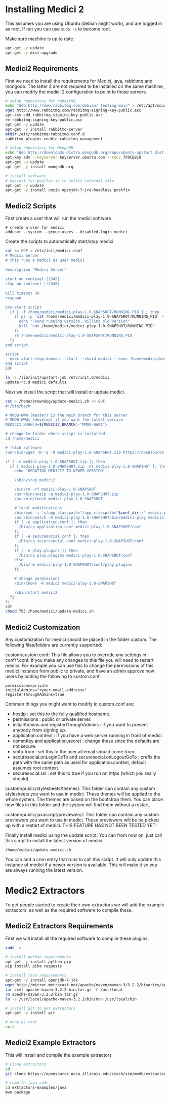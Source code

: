 # Installing Medici 2

This assumes you are using Ubuntu (debian might work), and are logged in as root. If not you can use `sudo -s` to become root.

Make sure machine is up to date.

```bash
apt-get -y update
apt-get -y dist-upgrade
```

## Medici2 Requirements

First we need to install the requirements for Medici, java, rabbitmq and mongodb. The latter 2 are not required to be installed on the same machine, you can modify the medici 2 configuration to point to those servers.

```bash
# setup repository for rabbitMQ
echo "deb http://www.rabbitmq.com/debian/ testing main" > /etc/apt/sources.list.d/rabbitmq.list
wget http://www.rabbitmq.com/rabbitmq-signing-key-public.asc
apt-key add rabbitmq-signing-key-public.asc
rm rabbitmq-signing-key-public.asc
apt-get -y update
apt-get -y install rabbitmq-server
mkdir /etc/rabbitmq/rabbitmq.conf.d
rabbitmq-plugins enable rabbitmq_management

# setup repository for MongoDB
echo "deb http://downloads-distro.mongodb.org/repo/ubuntu-upstart dist 10gen" > /etc/apt/sources.list.d/mongo.list
apt-key adv --keyserver keyserver.ubuntu.com --recv 7F0CEB10
apt-get -y update
apt-get -y install mongodb-org

# install software
# easiest for postfix is to select internet site
apt-get -y update
apt-get -y install unzip openjdk-7-jre-headless postfix
```

## Medici2 Scripts

First create a user that will run the medici software

```
# create a user for medici
adduser --system --group users --disabled-login medici
```

Create the scripts to automatically start/stop medici

```bash
cat << EOF > /etc/init/medici.conf
# Medici Server
# this runs a medici as user medici
 
description "Medici Server"
 
start on runlevel [2345]
stop on runlevel [!2345]
 
kill timeout 30
respawn

pre-start script
  if [ -f /home/medici/medici-play-1.0-SNAPSHOT/RUNNING_PID ] ; then
  	if ps -p `cat /home/medici/medici-play-1.0-SNAPSHOT/RUNNING_PID` > /dev/null ; then
      echo "Found running version, killing old version"
      kill `cat /home/medici/medici-play-1.0-SNAPSHOT/RUNNING_PID`
    fi
    rm /home/medici/medici-play-1.0-SNAPSHOT/RUNNING_PID
  fi
end script

script
  exec start-stop-daemon --start --chuid medici --exec /home/medici/medici-play-1.0-SNAPSHOT/bin/medici-play --name Medici -- -Dhttp.port=9000
end script
EOF

ln -s /lib/init/upstart-job /etc/init.d/medici
update-rc.d medici defaults
```

Next we install the script that will install or update medici.

```bash
cat > /home/browndog/update-medici.sh << EOF
#!/bin/bash

# MMDB-WWW (master) is the main branch for this server
# MMDB-WWW1 (develop) if you want the latest version
MEDICI2_BRANCH=${MEDICI2_BRANCH:-"MMDB-WWW1"}

# change to folder where script is installed
cd /home/medici

# fetch software
/usr/bin/wget -N -q -O medici-play-1.0-SNAPSHOT.zip https://opensource.ncsa.illinois.edu/bamboo/browse/${MEDICI2_BRANCH}/latest/artifact/JOB1/medici-dist/medici-play-1.0-SNAPSHOT.zip

if [ -s medici-play-1.0-SNAPSHOT.zip ]; then
  if [ medici-play-1.0-SNAPSHOT.zip -nt medici-play-1.0-SNAPSHOT ]; then
    echo "UPDATING MEDICI2 TO NEWER VERSION"

    /sbin/stop medici2

    /bin/rm -rf medici-play-1.0-SNAPSHOT
    /usr/bin/unzip -q medici-play-1.0-SNAPSHOT.zip
    /usr/bin/touch medici-play-1.0-SNAPSHOT

    # local modifications
    /bin/sed -i 's/app_classpath="/app_classpath="$conf_dir:/' medici-play-1.0-SNAPSHOT/bin/medici-play
    /usr/bin/patch -R medici-play-1.0-SNAPSHOT/bin/medici-play medici2.diff
    if [ -e application.conf ]; then
      /bin/cp application.conf medici-play-1.0-SNAPSHOT/conf
    fi
    if [ -e securesocial.conf ]; then
      /bin/cp securesocial.conf medici-play-1.0-SNAPSHOT/conf
    fi
    if [ -e play.plugins ]; then
      /bin/cp play.plugins medici-play-1.0-SNAPSHOT/conf
    else
      /bin/rm medici-play-1.0-SNAPSHOT/conf/play.plugins
    fi

    # change permissions
    /bin/chown -R medici medici-play-1.0-SNAPSHOT

    /sbin/start medici2
  fi
fi
EOF
chmod 755 /home/medici/update-medici.sh
```

## Medici2 Customization

Any customization for medici should be placed in the folder custom. The following files/folders are currently supported:

custom/custom.conf:
This file allows you to override any settings in conf/*.conf. If you make any changes to this file you will need to restart medici. For example you can use this to change the permissions of this medici instance from public to private, and have an admin approve new users  by adding the following to custom.conf:
```
permissions=private
initialAdmins="<your-email-address>"
registerThroughAdmins=true
```

Common things you might want to modify in custom.conf are:

- hostIp : set this to the fully qualified hostname.
- permissions : public or private server.
- initialAdmins and registerThroughAdmins :  if you want to prevent anybody from signing up.
- application.context : if you have a web server running in front of medici.
- commKey and application.secret : change these since the defaults are not secure.
- smtp.from : set this to the user all email should come from.
- securesocial.onLoginGoTo and securesocial.onLogoutGoTo : prefix the path with the same path as used for application.context, default assumes root context.
- securesocial.ssl : set this to true if you run on https (which you really should).


custom/public/stylesheets/themes/:
This folder can contain any custom stylesheets you want to use in medici. These themes will be applied to the whole system. The themes are based on the bootstrap them. You can place new files in this folder and the system will find them without a restart.

custom/public/javascript/previewers/:
This folder can contain any custom previewers you want to use in medici. These previewers will be be picked up with a restart of medici. THIS FEATURE HAS NOT BEEN TESTED YET!


Finally install medici using the update script. You can from now on, just call this script to install the latest version of medici.

```
/home/medici/update-medici.sh
```

You can add a cron entry that runs to call this script. It will only update this instance of medici if a newer version is available. This will make it so you are always running the latest version.

# Medic2 Extractors

To get people started to create their own extractors we will add the example extractors, as well as the required software to compile these.

## Medici2 Extractors Requirements

First we will install all the required software to compile these plugins.

```bash
sudo -s

# install python requirements
apt-get -y install python-pip
pip install pika requests

# install java requirements
apt-get -y install openjdk-7-jdk
wget http://mirror.metrocast.net/apache/maven/maven-3/3.2.2/binaries/apache-maven-3.2.2-bin.tar.gz
tar zxvf apache-maven-3.2.2-bin.tar.gz -C /usr/local
rm apache-maven-3.2.2-bin.tar.gz
ln -s /usr/local/apache-maven-3.2.2/bin/mvn /usr/local/bin

# install git to get extractors
apt-get -y install git

# done as root
exit
```

## Medici2 Example Extractors

This will install and compile the example extractors

```bash
# clone extractors
cd
git clone https://opensource.ncsa.illinois.edu/stash/scm/mmdb/extractors-examples.git

# compile java code
cd extractors-examples/java
mvn package
```
